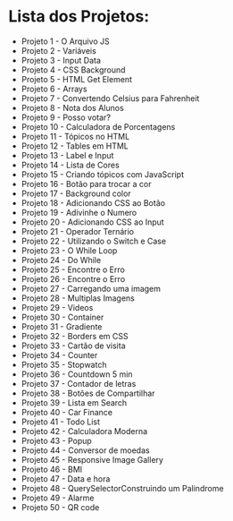 # Lista dos Projetos:

- Projeto 1 - O Arquivo JS
- Projeto 2 - Variáveis
- Projeto 3 - Input Data
- Projeto 4 - CSS Background
- Projeto 5 - HTML Get Element
- Projeto 6 - Arrays
- Projeto 7 - Convertendo Celsius para Fahrenheit
- Projeto 8 - Nota dos Alunos
- Projeto 9 - Posso votar?
- Projeto 10 - Calculadora de Porcentagens
- Projeto 11 - Tópicos no HTML
- Projeto 12 - Tables em HTML
- Projeto 13 - Label e Input
- Projeto 14 - Lista de Cores
- Projeto 15 - Criando tópicos com JavaScript
- Projeto 16 - Botão para trocar a cor
- Projeto 17 - Background color
- Projeto 18 - Adicionando CSS ao Botão
- Projeto 19 - Adivinhe o Numero
- Projeto 20 - Adicionando CSS ao Input
- Projeto 21 - Operador Ternário
- Projeto 22 - Utilizando o Switch e Case
- Projeto 23 - O While Loop
- Projeto 24 - Do While
- Projeto 25 - Encontre o Erro
- Projeto 26 - Encontre o Erro
- Projeto 27 - Carregando uma imagem
- Projeto 28 - Multiplas Imagens
- Projeto 29 - Videos
- Projeto 30 - Container
- Projeto 31 - Gradiente
- Projeto 32 - Borders em CSS
- Projeto 33 - Cartão de visita
- Projeto 34 - Counter
- Projeto 35 - Stopwatch
- Projeto 36 - Countdown 5 min
- Projeto 37 - Contador de letras
- Projeto 38 - Botões de Compartilhar
- Projeto 39 - Lista em Search
- Projeto 40 - Car Finance
- Projeto 41 - Todo List
- Projeto 42 - Calculadora Moderna
- Projeto 43 - Popup
- Projeto 44 - Conversor de moedas
- Projeto 45 - Responsive Image Gallery
- Projeto 46 - BMI
- Projeto 47 - Data e hora
- Projeto 48 - QuerySelectorConstruindo um Palindrome
- Projeto 49 - Alarme
- Projeto 50 - QR code
